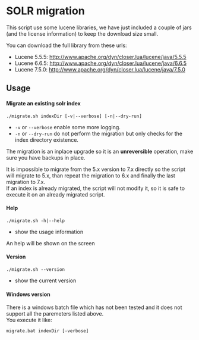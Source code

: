 # SOLR migration

This script use some lucene libraries, we have just included a couple of jars (and the license information) to keep the download size small.

You can download the full library from these urls:

* Lucene 5.5.5: http://www.apache.org/dyn/closer.lua/lucene/java/5.5.5
* Lucene 6.6.5: http://www.apache.org/dyn/closer.lua/lucene/java/6.6.5
* Lucene 7.5.0: http://www.apache.org/dyn/closer.lua/lucene/java/7.5.0

## Usage

#### Migrate an existing solr index

```
./migrate.sh indexDir [-v|--verbose] [-n|--dry-run]
```

  * `-v` or `--verbose` enable some more logging.
  * `-n` or `--dry-run` do not perform the migration but only checks for the index directory existence.

The migration is an inplace upgrade so it is an **unreversible** operation, make sure you have backups in place.

It is impossible to migrate from the 5.x version to 7.x directly so the script will migrate to 5.x, than repeat the migration to 6.x and finally the last migration to 7.x.\
If an index is already migrated, the script will not modify it, so it is safe to execute it on an already migrated script.

#### Help

```
./migrate.sh -h|--help
```

  * show the usage information

An help will be shown on the screen

#### Version

```
./migrate.sh --version
```

  * show the current version

#### Windows version

There is a windows batch file which has not been tested and it does not support all the paremeters listed above.\
You execute it like:

```
migrate.bat indexDir [-verbose]
```
